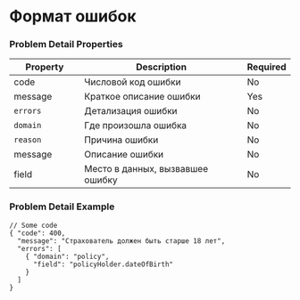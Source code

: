 # Формат ошибок

### Problem Detail Properties <a href="#problem-detail-properties" id="problem-detail-properties"></a>

<table><thead><tr><th width="141">Property</th><th width="403">Description</th><th>Required</th></tr></thead><tbody><tr><td>code</td><td>Числовой код ошибки</td><td>No</td></tr><tr><td>message</td><td>Краткое описание ошибки</td><td>Yes</td></tr><tr><td><code>errors</code></td><td>Детализация ошибки</td><td>No</td></tr><tr><td><code>domain</code></td><td>Где произошла ошибка</td><td>No</td></tr><tr><td><code>reason</code></td><td>Причина ошибки</td><td>No</td></tr><tr><td>message</td><td>Описание ошибки</td><td>No</td></tr><tr><td>field</td><td>Место в данных, вызвавшее ошибку</td><td>No</td></tr></tbody></table>



### Problem Detail Example <a href="#problem-detail-example" id="problem-detail-example"></a>

```
// Some code
{ "code": 400,
  "message": "Страхователь должен быть старше 18 лет",
  "errors": [
    { "domain": "policy",
      "field": "policyHolder.dateOfBirth"
    }
  ]
}

```
